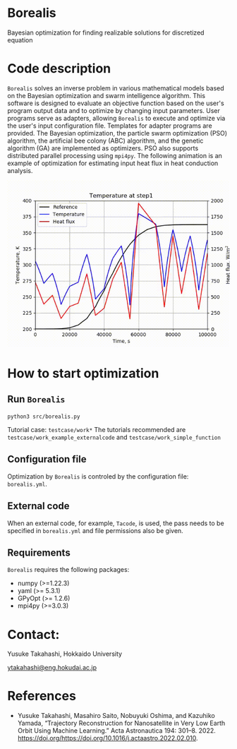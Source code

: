 # Borealis

Bayesian optimization for finding realizable solutions for discretized equation


# Code description

`Borealis` solves an inverse problem in various mathematical models based on the Bayesian optimization and swarm intelligence algorithm.
This software is designed to evaluate an objective function based on the user's program output data and to optimize by changing input parameters.
User programs serve as adapters, allowing `Borealis` to execute and optimize via the user's input configuration file.
Templates for adapter programs are provided.
The Bayesian optimization, the particle swarm optimization (PSO) algorithm, the artificial bee colony (ABC) algorithm, and the genetic algorithm (GA) are implemented as optimizers.
PSO also supports distributed parallel processing using `mpi4py`.
The following animation is an example of optimization for estimating input heat flux in heat conduction analysis.

![Optimization process for estimating input heat flux in heat conduction analysis.\label{fig:optimization}](figure/optimization_heatcond_erf.gif)

# How to start optimization

## Run `Borealis`

```console
python3 src/borealis.py
```

Tutorial case: `testcase/work*`
The tutorials recommended are `testcase/work_example_externalcode` and `testcase/work_simple_function`

## Configuration file

Optimization by `Borealis` is controled by the configuration file: `borealis.yml`.

## External code

When an external code, for example, `Tacode`, is used, the pass needs to be specified in `borealis.yml` and file permissions also be given.

## Requirements

`Borealis` requires the following packages:

- numpy (>=1.22.3)
- yaml (>= 5.3.1)
- GPyOpt (>= 1.2.6)
- mpi4py (>=3.0.3)


# Contact:

Yusuke Takahashi, Hokkaido University

ytakahashi@eng.hokudai.ac.jp


# References

- Yusuke Takahashi, Masahiro Saito, Nobuyuki Oshima, and Kazuhiko Yamada, “Trajectory Reconstruction for Nanosatellite in Very Low Earth Orbit Using Machine Learning.” Acta Astronautica 194: 301–8. 2022. https://doi.org/https://doi.org/10.1016/j.actaastro.2022.02.010.
